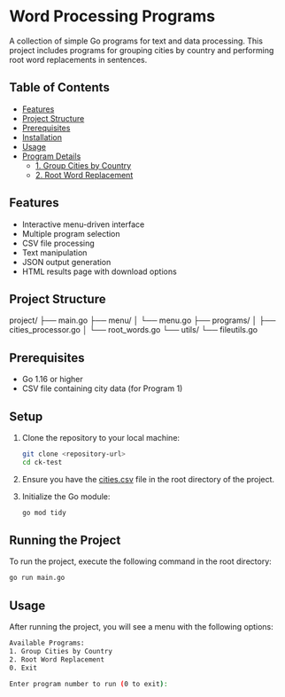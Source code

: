 # Word Processing Programs

A collection of simple Go programs for text and data processing. This project includes programs for grouping cities by country and performing root word replacements in sentences.

## Table of Contents
- [Features](#features)
- [Project Structure](#project-structure)
- [Prerequisites](#prerequisites)
- [Installation](#installation)
- [Usage](#usage)
- [Program Details](#program-details)
  - [1. Group Cities by Country](#1-group-cities-by-country)
  - [2. Root Word Replacement](#2-root-word-replacement)

## Features
- Interactive menu-driven interface
- Multiple program selection
- CSV file processing
- Text manipulation
- JSON output generation
- HTML results page with download options

## Project Structure
project/
├── main.go
├── menu/
│ └── menu.go
├── programs/
│ ├── cities_processor.go
│ └── root_words.go
└── utils/
└── fileutils.go

## Prerequisites
- Go 1.16 or higher
- CSV file containing city data (for Program 1)


## Setup

1. Clone the repository to your local machine:

    ```sh
    git clone <repository-url>
    cd ck-test
    ```

2. Ensure you have the [cities.csv](https://raw.githubusercontent.com/dr5hn/countries-states-cities-database/refs/heads/master/csv/cities.csv) file in the root directory of the project.

3. Initialize the Go module:

    ```sh
    go mod tidy
    ```

## Running the Project

To run the project, execute the following command in the root directory:

```sh
go run main.go
```

## Usage
After running the project, you will see a menu with the following options:

```sh
Available Programs:
1. Group Cities by Country
2. Root Word Replacement
0. Exit

Enter program number to run (0 to exit):
```